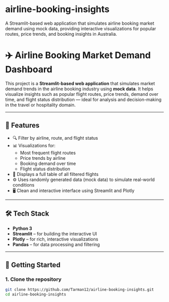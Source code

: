 # airline-booking-insights
A Streamlit-based web application that simulates airline booking market demand using mock data, providing interactive visualizations for popular routes, price trends, and booking insights in Australia.
# ✈️ Airline Booking Market Demand Dashboard

This project is a **Streamlit-based web application** that simulates market demand trends in the airline booking industry using **mock data**. It helps visualize insights such as popular flight routes, price trends, demand over time, and flight status distribution — ideal for analysis and decision-making in the travel or hospitality domain.

---

## 📌 Features

- 🔍 Filter by airline, route, and flight status
- 📊 Visualizations for:
  - Most frequent flight routes
  - Price trends by airline
  - Booking demand over time
  - Flight status distribution
- 💾 Displays a full table of all filtered flights
- ⚙️ Uses randomly generated data (mock data) to simulate real-world conditions
- 🖥️ Clean and interactive interface using Streamlit and Plotly

---

## 🛠️ Tech Stack

- **Python 3**
- **Streamlit** – for building the interactive UI
- **Plotly** – for rich, interactive visualizations
- **Pandas** – for data processing and filtering

---

## 🚀 Getting Started

### 1. Clone the repository

```bash
git clone https://github.com/Tarman12/airline-booking-insights.git
cd airline-booking-insights

